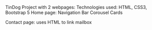 TinDog Project with 2 webpages: 
Technologies used: HTML, CSS3, Bootstrap 5
Home page:
 Navigation Bar
 Corousel
 Cards

Contact page:
 uses HTML to link mailbox

